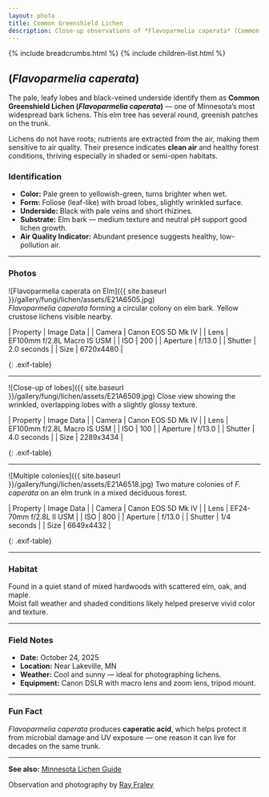 ```yaml
---
layout: photo
title: Common Greenshield Lichen
description: Close-up observations of *Flavoparmelia caperata* (Common Greenshield Lichen) on an elm tree in Minnesota.
---
```


{% include breadcrumbs.html %}
{% include children-list.html %}

## (*Flavoparmelia caperata*)

The pale, leafy lobes and black-veined underside identify them as **Common Greenshield Lichen (*Flavoparmelia caperata*)** — one of Minnesota’s most widespread bark lichens. This elm tree has several round, greenish patches on the trunk.

Lichens do not have roots; nutrients are extracted from the air, making them sensitive to air quality. Their presence indicates **clean air** and healthy forest conditions, thriving especially in shaded or semi-open habitats.

### Identification

- **Color:** Pale green to yellowish-green, turns brighter when wet.
- **Form:** Foliose (leaf-like) with broad lobes, slightly wrinkled surface.  
- **Underside:** Black with pale veins and short rhizines.  
- **Substrate:** Elm bark — medium texture and neutral pH support good lichen growth.
- **Air Quality Indicator:** Abundant presence suggests healthy, low-pollution air.

---

### Photos

![Flavoparmelia caperata on Elm]({{ site.baseurl }}/gallery/fungi/lichen/assets/E21A6505.jpg)  
*Flavoparmelia caperata* forming a circular colony on elm bark. Yellow crustose lichens visible nearby.

| Property | Image Data |
| Camera | Canon EOS 5D Mk IV |
| Lens | EF100mm f/2.8L Macro IS USM |
| ISO | 200 |
| Aperture | f/13.0 |
| Shutter | 2.0 seconds |
| Size | 6720x4480 |

{: .exif-table}

---

![Close-up of lobes]({{ site.baseurl }}/gallery/fungi/lichen/assets/E21A6509.jpg)
Close view showing the wrinkled, overlapping lobes with a slightly glossy texture.

| Property | Image Data |
| Camera | Canon EOS 5D Mk IV |
| Lens | EF100mm f/2.8L Macro IS USM |
| ISO | 100 |
| Aperture | f/13.0 |
| Shutter | 4.0 seconds |
| Size | 2289x3434 |

{: .exif-table}

---

![Multiple colonies]({{ site.baseurl }}/gallery/fungi/lichen/assets/E21A6518.jpg)
Two mature colonies of *F. caperata* on an elm trunk in a mixed deciduous forest.

| Property | Image Data |
| Camera | Canon EOS 5D Mk IV |
| Lens | EF24-70mm f/2.8L II USM |
| ISO | 800 |
| Aperture | f/13.0 |
| Shutter | 1/4 seconds |
| Size | 6649x4432 |

{: .exif-table}

---

### Habitat

Found in a quiet stand of mixed hardwoods with scattered elm, oak, and maple.  
Moist fall weather and shaded conditions likely helped preserve vivid color and texture.

---

### Field Notes

- **Date:** October 24, 2025  
- **Location:** Near Lakeville, MN  
- **Weather:** Cool and sunny — ideal for photographing lichens.  
- **Equipment:** Canon DSLR with macro lens and zoom lens, tripod mount.  

---

### Fun Fact

*Flavoparmelia caperata* produces **caperatic acid**, which helps protect it from microbial damage and UV exposure — one reason it can live for decades on the same trunk.

---
**See also:** [Minnesota Lichen Guide](/field-notes/minnesota-lichen-guide/)

Observation and photography by [Ray Fraley](https://www.rayfraley.com)
